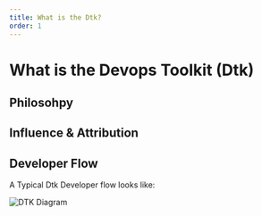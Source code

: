 ```yaml
---
title: What is the Dtk?
order: 1
---
```


# What is the Devops Toolkit (Dtk)


## Philosohpy

## Influence & Attribution


## Developer Flow

A Typical Dtk Developer flow looks like:

![DTK Diagram]({{site.assetsBaseDir}}/img/diagrams/dtk_diagram_1.png "DTK diagram")

